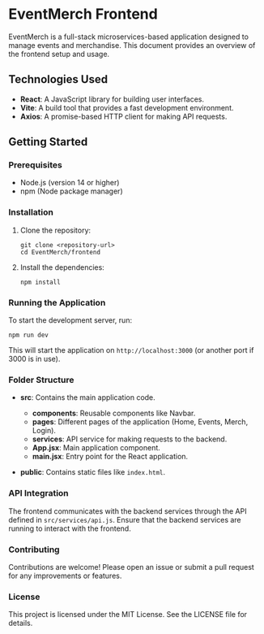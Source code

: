 # EventMerch Frontend

EventMerch is a full-stack microservices-based application designed to manage events and merchandise. This document provides an overview of the frontend setup and usage.

## Technologies Used

- **React**: A JavaScript library for building user interfaces.
- **Vite**: A build tool that provides a fast development environment.
- **Axios**: A promise-based HTTP client for making API requests.

## Getting Started

### Prerequisites

- Node.js (version 14 or higher)
- npm (Node package manager)

### Installation

1. Clone the repository:
   ```
   git clone <repository-url>
   cd EventMerch/frontend
   ```

2. Install the dependencies:
   ```
   npm install
   ```

### Running the Application

To start the development server, run:
```
npm run dev
```
This will start the application on `http://localhost:3000` (or another port if 3000 is in use).

### Folder Structure

- **src**: Contains the main application code.
  - **components**: Reusable components like Navbar.
  - **pages**: Different pages of the application (Home, Events, Merch, Login).
  - **services**: API service for making requests to the backend.
  - **App.jsx**: Main application component.
  - **main.jsx**: Entry point for the React application.
  
- **public**: Contains static files like `index.html`.

### API Integration

The frontend communicates with the backend services through the API defined in `src/services/api.js`. Ensure that the backend services are running to interact with the frontend.

### Contributing

Contributions are welcome! Please open an issue or submit a pull request for any improvements or features.

### License

This project is licensed under the MIT License. See the LICENSE file for details.